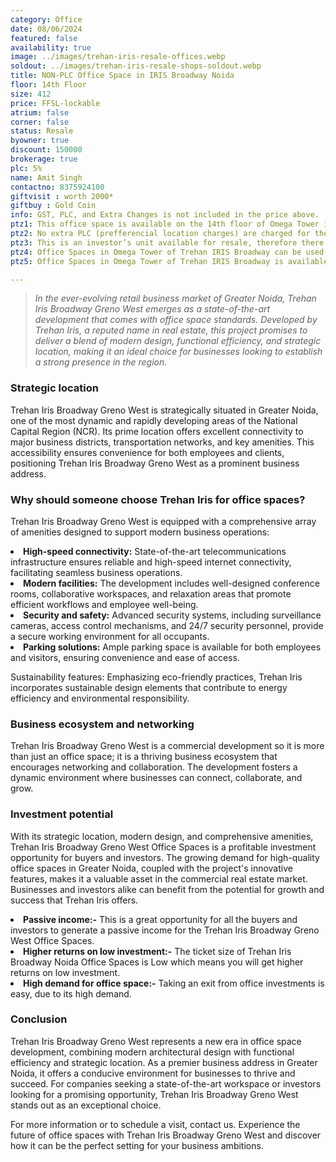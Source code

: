 ```yaml
---
category: Office
date: 08/06/2024
featured: false
availability: true
image: ../images/trehan-iris-resale-offices.webp
soldout: ../images/trehan-iris-resale-shops-soldout.webp
title: NON-PLC Office Space in IRIS Broadway Noida
floor: 14th Floor
size: 412
price: FFSL-lockable
atrium: false
corner: false
status: Resale
byowner: true
discount: 150000
brokerage: true
plc: 5%
name: Amit Singh
contactno: 8375924100
giftvisit : worth 2000*
giftbuy : Gold Coin
info: GST, PLC, and Extra Changes is not included in the price above.
ptz1: This office space is available on the 14th floor of Omega Tower in Trehan IRIS Noida Extension providing a beautiful panoramic view of Noida
ptz2: No extra PLC (prefferencial location charges) are charged for these office spaces. 
ptz3: This is an investor’s unit available for resale, therefore there won’t be any brokerage charges.
ptz4: Office Spaces in Omega Tower of Trehan IRIS Broadway can be used for personal use and also for generating passive income via rental yield.
ptz5: Office Spaces in Omega Tower of Trehan IRIS Broadway is available as lockable property

---
```


> _In the ever-evolving retail business market of Greater Noida, Trehan Iris Broadway Greno West emerges as a state-of-the-art development that comes with office space standards. Developed by Trehan Iris, a reputed name in real estate, this project promises to deliver a blend of modern design, functional efficiency, and strategic location, making it an ideal choice for businesses looking to establish a strong presence in the region._

### Strategic location

Trehan Iris Broadway Greno West is strategically situated in Greater Noida, one of the most dynamic and rapidly developing areas of the National Capital Region (NCR). Its prime location offers excellent connectivity to major business districts, transportation networks, and key amenities. This accessibility ensures convenience for both employees and clients, positioning Trehan Iris Broadway Greno West as a prominent business address.

### Why should someone choose Trehan Iris for office spaces?

Trehan Iris Broadway Greno West is equipped with a comprehensive array of amenities designed to support modern business operations:

<li><b> High-speed connectivity:</b> State-of-the-art telecommunications infrastructure ensures reliable and high-speed internet connectivity, facilitating seamless business operations.

<li><b> Modern facilities:</b> The development includes well-designed conference rooms, collaborative workspaces, and relaxation areas that promote efficient workflows and employee well-being.

<li><b> Security and safety:</b> Advanced security systems, including surveillance cameras, access control mechanisms, and 24/7 security personnel, provide a secure working environment for all occupants.

<li><b> Parking solutions:</b> Ample parking space is available for both employees and visitors, ensuring convenience and ease of access.

Sustainability features: Emphasizing eco-friendly practices, Trehan Iris incorporates sustainable design elements that contribute to energy efficiency and environmental responsibility.

### Business ecosystem and networking

Trehan Iris Broadway Greno West is a commercial development so it is more than just an office space; it is a thriving business ecosystem that encourages networking and collaboration. The development fosters a dynamic environment where businesses can connect, collaborate, and grow.

### Investment potential

With its strategic location, modern design, and comprehensive amenities, Trehan Iris Broadway Greno West Office Spaces is a profitable investment opportunity for buyers and investors. The growing demand for high-quality office spaces in Greater Noida, coupled with the project's innovative features, makes it a valuable asset in the commercial real estate market. Businesses and investors alike can benefit from the potential for growth and success that Trehan Iris offers.

<li> <b>Passive income:-</b> This is a great opportunity for all the buyers and investors to generate a passive income for the Trehan Iris Broadway Greno West Office Spaces.
<li><b>Higher returns on low investment:-</b> The ticket size of Trehan Iris Broadway Noida Office Spaces is Low which means you will get higher returns on low investment.
<li><b>High demand for office space:-</b> Taking an exit from office investments is easy, due to its high demand.

### Conclusion

Trehan Iris Broadway Greno West represents a new era in office space development, combining modern architectural design with functional efficiency and strategic location. As a premier business address in Greater Noida, it offers a conducive environment for businesses to thrive and succeed. For companies seeking a state-of-the-art workspace or investors looking for a promising opportunity, Trehan Iris Broadway Greno West stands out as an exceptional choice.

For more information or to schedule a visit, contact us. Experience the future of office spaces with Trehan Iris Broadway Greno West and discover how it can be the perfect setting for your business ambitions.
